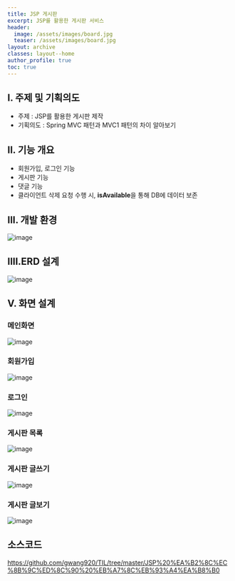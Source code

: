 ```yaml
---
title: JSP 게시판
excerpt: JSP를 활용한 게시판 서비스
header:
  image: /assets/images/board.jpg
  teaser: /assets/images/board.jpg
layout: archive
classes: layout--home
author_profile: true
toc: true
---
```




## I. 주제 및 기획의도

- 주제 : JSP를 활용한 게시판 제작
- 기획의도 : Spring MVC 패턴과 MVC1 패턴의 차이 알아보기



## II. 기능 개요

- 회원가입, 로그인 기능
- 게시판 기능
- 댓글 기능
- 클라이언트 삭제 요청 수행 시, **isAvailable**을 통해 DB에 데이터 보존



## III. 개발 환경

![image](https://user-images.githubusercontent.com/49560745/103338477-e5d4bc80-4ac1-11eb-8488-69edd37d19f3.png)



## IIII.ERD 설계

![image](https://user-images.githubusercontent.com/49560745/103337133-a86e3000-4abd-11eb-8759-97a877f21512.png)



## V. 화면 설계

### 메인화면

 ![image](https://user-images.githubusercontent.com/49560745/103337292-2b8f8600-4abe-11eb-8b35-a548b9d3ce1e.png)



### 회원가입

![image](https://user-images.githubusercontent.com/49560745/103337306-39450b80-4abe-11eb-8aa9-1dd1d5467df3.png)

### 로그인

![image](https://user-images.githubusercontent.com/49560745/103337322-4661fa80-4abe-11eb-9c18-5476b1b8dc11.png)

### 게시판 목록

![image](https://user-images.githubusercontent.com/49560745/103337335-537ee980-4abe-11eb-99db-e76662aaecb9.png)

### 게시판 글쓰기

![image](https://user-images.githubusercontent.com/49560745/103337349-61346f00-4abe-11eb-9ac0-c2f646311d1b.png)

### 게시판 글보기

![image](https://user-images.githubusercontent.com/49560745/103337362-6e515e00-4abe-11eb-86f9-acf3c8c2b87a.png)



## 소스코드
https://github.com/gwang920/TIL/tree/master/JSP%20%EA%B2%8C%EC%8B%9C%ED%8C%90%20%EB%A7%8C%EB%93%A4%EA%B8%B0